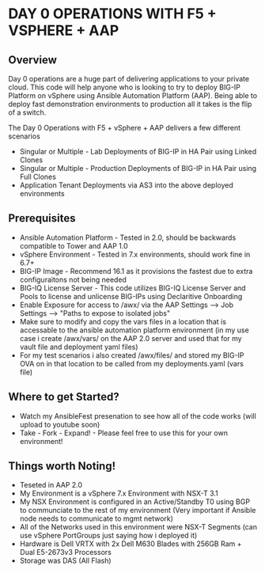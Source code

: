 DAY 0 OPERATIONS WITH F5 + VSPHERE + AAP
========================================

Overview
--------

Day 0 operations are a huge part of delivering applications to your private cloud.  This code will help anyone who is looking to try to deploy BIG-IP Platform on vSphere using Ansible Automation Platform (AAP).  Being able to deploy fast demonstration environments to production all it takes is the flip of a switch.

The Day 0 Operations with F5 + vSphere + AAP delivers a few different scenarios

-	Singular or Multiple - Lab Deployments of BIG-IP in HA Pair using Linked Clones
-	Singular or Multiple - Production Deployments of BIG-IP in HA Pair using Full Clones
-	Application Tenant Deployments via AS3 into the above deployed environments

Prerequisites
-------------

-	Ansible Automation Platform - Tested in 2.0, should be backwards compatible to Tower and AAP 1.0
-	vSphere Environment - Tested in 7.x environments, should work fine in 6.7+
-	BIG-IP Image - Recommend 16.1 as it provisions the fastest due to extra configuraitons not being needed
-	BIG-IQ License Server - This code utilizes BIG-IQ License Server and Pools to license and unlicense BIG-IPs using Declaritive Onboarding
-	Enable Exposure for access to /awx/ via the AAP Settings --> Job Settings --> "Paths to expose to isolated jobs"
-	Make sure to modify and copy the vars files in a location that is accessable to the ansible automation platform environment (in my use case i create /awx/vars/ on the AAP 2.0 server and used that for my vault file and deployment yaml files)
-	For my test scenarios i also created /awx/files/ and stored my BIG-IP OVA on in that location to be called from my deployments.yaml (vars file)

Where to get Started?
---------------------

-	Watch my AnsibleFest presenation to see how all of the code works (will upload to youtube soon)
-	Take - Fork - Expand! - Please feel free to use this for your own environment!


Things worth Noting!
--------------------

-	Teseted in AAP 2.0
-	My Environment is a vSphere 7.x Environment with NSX-T 3.1
-	My NSX Environment is configured in an Active/Standby T0 using BGP to communciate to the rest of my environment (Very important if Ansible node needs to communicate to mgmt network)
-	All of the Networks used in this environment were NSX-T Segments (can use vSphere PortGroups just saying how i deployed it)
-	Hardware is Dell VRTX with 2x Dell M630 Blades with 256GB Ram + Dual E5-2673v3 Processors
-	Storage was DAS (All Flash)
